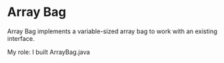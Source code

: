 <h1>Array Bag</h1>

<p>Array Bag implements a variable-sized array bag to work with an existing interface.</p>

<p>My role: I built ArrayBag.java</p>